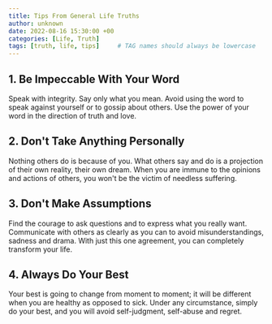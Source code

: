 ```yaml
---
title: Tips From General Life Truths 
author: unknown 
date: 2022-08-16 15:30:00 +00
categories: [Life, Truth]
tags: [truth, life, tips]     # TAG names should always be lowercase
---
```


## 1. Be Impeccable With Your Word

Speak with integrity. Say only what you mean. Avoid using the word to speak against yourself or to gossip about others. Use the power of your word in the direction of truth and love.

## 2. Don't Take Anything Personally

 Nothing others do is because of you. What others say and do is a projection of their own reality, their own dream. When you are immune to the opinions and actions of others, you won't be the victim of needless suffering.

## 3. Don't Make Assumptions

Find the courage to ask questions and to express what you really want. Communicate with others as clearly as you can to avoid misunderstandings, sadness and drama. With just this one agreement, you can completely transform your life.

## 4. Always Do Your Best

Your best is going to change from moment to moment; it will be different when you are healthy as opposed to sick. Under any circumstance, simply do your best, and you will avoid self-judgment, self-abuse and regret.
